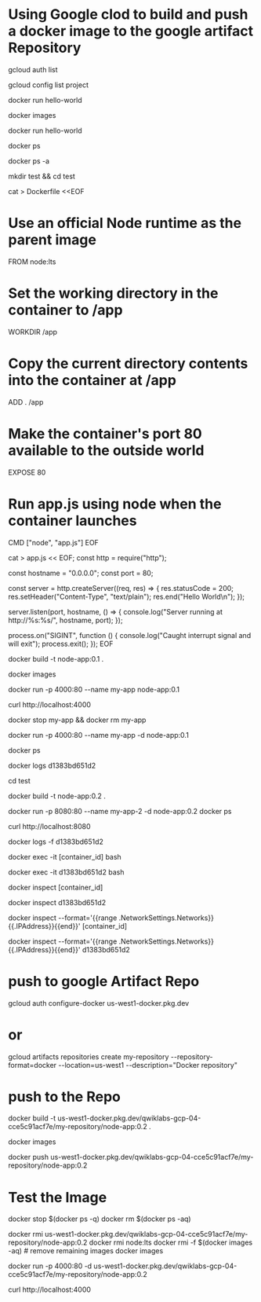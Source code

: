 
# Using Google clod to build and push a docker image to the google artifact Repository
gcloud auth list

gcloud config list project

docker run hello-world

docker images

docker run hello-world

docker ps

docker ps -a

mkdir test && cd test

cat > Dockerfile <<EOF
# Use an official Node runtime as the parent image
FROM node:lts

# Set the working directory in the container to /app
WORKDIR /app

# Copy the current directory contents into the container at /app
ADD . /app

# Make the container's port 80 available to the outside world
EXPOSE 80

# Run app.js using node when the container launches
CMD ["node", "app.js"]
EOF


cat > app.js << EOF;
const http = require("http");

const hostname = "0.0.0.0";
const port = 80;

const server = http.createServer((req, res) => {
	res.statusCode = 200;
	res.setHeader("Content-Type", "text/plain");
	res.end("Hello World\n");
});

server.listen(port, hostname, () => {
	console.log("Server running at http://%s:%s/", hostname, port);
});

process.on("SIGINT", function () {
	console.log("Caught interrupt signal and will exit");
	process.exit();
});
EOF


docker build -t node-app:0.1 .

docker images


docker run -p 4000:80 --name my-app node-app:0.1

curl http://localhost:4000

docker stop my-app && docker rm my-app

docker run -p 4000:80 --name my-app -d node-app:0.1

docker ps

docker logs d1383bd651d2

cd test

docker build -t node-app:0.2 .

docker run -p 8080:80 --name my-app-2 -d node-app:0.2
docker ps

curl http://localhost:8080


docker logs -f d1383bd651d2

docker exec -it [container_id] bash

docker exec -it d1383bd651d2 bash

docker inspect [container_id]

docker inspect d1383bd651d2

docker inspect --format='{{range .NetworkSettings.Networks}}{{.IPAddress}}{{end}}' [container_id]

docker inspect --format='{{range .NetworkSettings.Networks}}{{.IPAddress}}{{end}}' d1383bd651d2

# push to google Artifact Repo 
gcloud auth configure-docker us-west1-docker.pkg.dev

# or 

gcloud artifacts repositories create my-repository --repository-format=docker --location=us-west1 --description="Docker repository"


# push to the Repo 

docker build -t us-west1-docker.pkg.dev/qwiklabs-gcp-04-cce5c91acf7e/my-repository/node-app:0.2 .

docker images

docker push us-west1-docker.pkg.dev/qwiklabs-gcp-04-cce5c91acf7e/my-repository/node-app:0.2

# Test the Image
docker stop $(docker ps -q)
docker rm $(docker ps -aq)

docker rmi us-west1-docker.pkg.dev/qwiklabs-gcp-04-cce5c91acf7e/my-repository/node-app:0.2
docker rmi node:lts
docker rmi -f $(docker images -aq) # remove remaining images
docker images

docker run -p 4000:80 -d us-west1-docker.pkg.dev/qwiklabs-gcp-04-cce5c91acf7e/my-repository/node-app:0.2

curl http://localhost:4000



